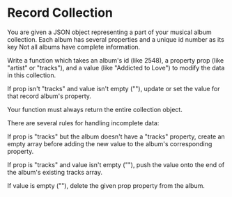 # Record Collection

You are given a JSON object representing a part of your musical album collection.
Each album has several properties and a unique id number as its key
Not all albums have complete information.

Write a function which takes an album's id (like 2548),
a property prop (like "artist" or "tracks"),
and a value (like "Addicted to Love") to modify the data in this collection.

If prop isn't "tracks" and value isn't empty (""),
update or set the value for that record album's property.

Your function must always return the entire collection object.

There are several rules for handling incomplete data:

If prop is "tracks" but the album doesn't have a "tracks" property,
create an empty array before adding the new value to the album's corresponding property.

If prop is "tracks" and value isn't empty (""),
push the value onto the end of the album's existing tracks array.

If value is empty (""), delete the given prop property from the album.
